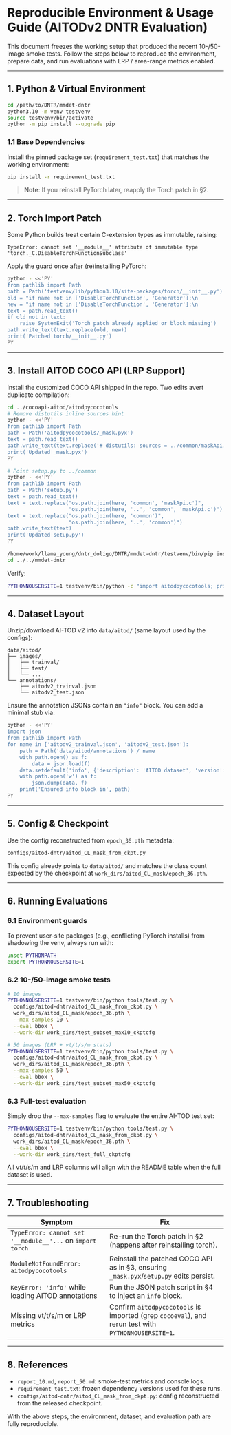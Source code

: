 # Reproducible Environment & Usage Guide (AITODv2 DNTR Evaluation)

This document freezes the working setup that produced the recent 10-/50-image smoke tests. Follow the steps below to reproduce the environment, prepare data, and run evaluations with LRP / area-range metrics enabled.

---

## 1. Python & Virtual Environment

```bash
cd /path/to/DNTR/mmdet-dntr
python3.10 -m venv testvenv
source testvenv/bin/activate
python -m pip install --upgrade pip
```

### 1.1 Base Dependencies

Install the pinned package set (`requirement_test.txt`) that matches the working environment:

```bash
pip install -r requirement_test.txt
```

> **Note**: If you reinstall PyTorch later, reapply the Torch patch in §2.

---

## 2. Torch Import Patch

Some Python builds treat certain C-extension types as immutable, raising:

```
TypeError: cannot set '__module__' attribute of immutable type 'torch._C.DisableTorchFunctionSubclass'
```

Apply the guard once after (re)installing PyTorch:

```bash
python - <<'PY'
from pathlib import Path
path = Path('testvenv/lib/python3.10/site-packages/torch/__init__.py')
old = "if name not in ['DisableTorchFunction', 'Generator']:\n                    obj.__module__ = 'torch'"
new = "if name not in ['DisableTorchFunction', 'Generator']:\n                    try:\n                        obj.__module__ = 'torch'\n                    except TypeError:\n                        pass"
text = path.read_text()
if old not in text:
    raise SystemExit('Torch patch already applied or block missing')
path.write_text(text.replace(old, new))
print('Patched torch/__init__.py')
PY
```

---

## 3. Install AITOD COCO API (LRP Support)

Install the customized COCO API shipped in the repo. Two edits avert duplicate compilation:

```bash
cd ../cocoapi-aitod/aitodpycocotools
# Remove distutils inline sources hint
python - <<'PY'
from pathlib import Path
path = Path('aitodpycocotools/_mask.pyx')
text = path.read_text()
path.write_text(text.replace('# distutils: sources = ../common/maskApi.c', '# distutils: sources ='))
print('Updated _mask.pyx')
PY

# Point setup.py to ../common
python - <<'PY'
from pathlib import Path
path = Path('setup.py')
text = path.read_text()
text = text.replace("os.path.join(here, 'common', 'maskApi.c')",
                    "os.path.join(here, '..', 'common', 'maskApi.c')")
text = text.replace("os.path.join(here, 'common')",
                    "os.path.join(here, '..', 'common')")
path.write_text(text)
print('Updated setup.py')
PY

/home/work/llama_young/dntr_doligo/DNTR/mmdet-dntr/testvenv/bin/pip install --no-build-isolation .
cd ../../mmdet-dntr
```

Verify:

```bash
PYTHONNOUSERSITE=1 testvenv/bin/python -c "import aitodpycocotools; print(aitodpycocotools.__version__)"
```

---

## 4. Dataset Layout

Unzip/download AI-TOD v2 into `data/aitod/` (same layout used by the configs):

```
data/aitod/
├── images/
│   ├── trainval/
│   ├── test/
│   └── ...
└── annotations/
    ├── aitodv2_trainval.json
    └── aitodv2_test.json
```

Ensure the annotation JSONs contain an `"info"` block. You can add a minimal stub via:

```bash
python - <<'PY'
import json
from pathlib import Path
for name in ['aitodv2_trainval.json', 'aitodv2_test.json']:
    path = Path('data/aitod/annotations') / name
    with path.open() as f:
        data = json.load(f)
    data.setdefault('info', {'description': 'AITOD dataset', 'version': 'v2'})
    with path.open('w') as f:
        json.dump(data, f)
    print('Ensured info block in', path)
PY
```

---

## 5. Config & Checkpoint

Use the config reconstructed from `epoch_36.pth` metadata:

```
configs/aitod-dntr/aitod_CL_mask_from_ckpt.py
```

This config already points to `data/aitod/` and matches the class count expected by the checkpoint at `work_dirs/aitod_CL_mask/epoch_36.pth`.

---

## 6. Running Evaluations

### 6.1 Environment guards

To prevent user-site packages (e.g., conflicting PyTorch installs) from shadowing the venv, always run with:

```bash
unset PYTHONPATH
export PYTHONNOUSERSITE=1
```

### 6.2 10-/50-image smoke tests

```bash
# 10 images
PYTHONNOUSERSITE=1 testvenv/bin/python tools/test.py \
  configs/aitod-dntr/aitod_CL_mask_from_ckpt.py \
  work_dirs/aitod_CL_mask/epoch_36.pth \
  --max-samples 10 \
  --eval bbox \
  --work-dir work_dirs/test_subset_max10_ckptcfg

# 50 images (LRP + vt/t/s/m stats)
PYTHONNOUSERSITE=1 testvenv/bin/python tools/test.py \
  configs/aitod-dntr/aitod_CL_mask_from_ckpt.py \
  work_dirs/aitod_CL_mask/epoch_36.pth \
  --max-samples 50 \
  --eval bbox \
  --work-dir work_dirs/test_subset_max50_ckptcfg
```

### 6.3 Full-test evaluation

Simply drop the `--max-samples` flag to evaluate the entire AI-TOD test set:

```bash
PYTHONNOUSERSITE=1 testvenv/bin/python tools/test.py \
  configs/aitod-dntr/aitod_CL_mask_from_ckpt.py \
  work_dirs/aitod_CL_mask/epoch_36.pth \
  --eval bbox \
  --work-dir work_dirs/test_full_ckptcfg
```

All vt/t/s/m and LRP columns will align with the README table when the full dataset is used.

---

## 7. Troubleshooting

| Symptom | Fix |
| --- | --- |
| `TypeError: cannot set '__module__'...` on `import torch` | Re-run the Torch patch in §2 (happens after reinstalling torch). |
| `ModuleNotFoundError: aitodpycocotools` | Reinstall the patched COCO API as in §3, ensuring `_mask.pyx`/`setup.py` edits persist. |
| `KeyError: 'info'` while loading AITOD annotations | Run the JSON patch script in §4 to inject an `info` block. |
| Missing vt/t/s/m or LRP metrics | Confirm `aitodpycocotools` is imported (grep `cocoeval`), and rerun test with `PYTHONNOUSERSITE=1`. |

---

## 8. References

- `report_10.md`, `report_50.md`: smoke-test metrics and console logs.
- `requirement_test.txt`: frozen dependency versions used for these runs.
- `configs/aitod-dntr/aitod_CL_mask_from_ckpt.py`: config reconstructed from the released checkpoint.

With the above steps, the environment, dataset, and evaluation path are fully reproducible.
